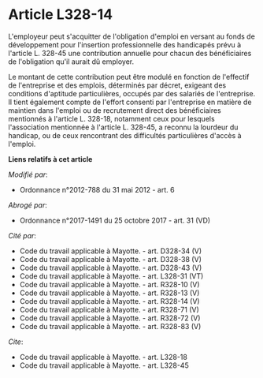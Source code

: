 # Article L328-14

L'employeur peut s'acquitter de l'obligation d'emploi en versant au fonds de développement pour l'insertion professionnelle
des handicapés prévu à l'article L. 328-45 une contribution annuelle pour chacun des bénéficiaires de l'obligation qu'il
aurait dû employer. 

Le montant de cette contribution peut être modulé en fonction de l'effectif de l'entreprise et des emplois, déterminés par
décret, exigeant des conditions d'aptitude particulières, occupés par des salariés de l'entreprise. Il tient également compte
de l'effort consenti par l'entreprise en matière de maintien dans l'emploi ou de recrutement direct des bénéficiaires
mentionnés à l'article L. 328-18, notamment ceux pour lesquels l'association mentionnée à l'article L. 328-45, a reconnu la
lourdeur du handicap, ou de ceux rencontrant des difficultés particulières d'accès à l'emploi.

**Liens relatifs à cet article**

_Modifié par_:

  - Ordonnance n°2012-788 du 31 mai 2012 - art. 6

_Abrogé par_:

  - Ordonnance n°2017-1491 du 25 octobre 2017 - art. 31 (VD)

_Cité par_:

  - Code du travail applicable à Mayotte. - art. D328-34 (V)
  - Code du travail applicable à Mayotte. - art. D328-38 (V)
  - Code du travail applicable à Mayotte. - art. D328-43 (V)
  - Code du travail applicable à Mayotte. - art. L328-31 (VT)
  - Code du travail applicable à Mayotte. - art. R328-10 (V)
  - Code du travail applicable à Mayotte. - art. R328-13 (V)
  - Code du travail applicable à Mayotte. - art. R328-14 (V)
  - Code du travail applicable à Mayotte. - art. R328-71 (V)
  - Code du travail applicable à Mayotte. - art. R328-72 (V)
  - Code du travail applicable à Mayotte. - art. R328-83 (V)

_Cite_:

  - Code du travail applicable à Mayotte. - art. L328-18
  - Code du travail applicable à Mayotte. - art. L328-45
